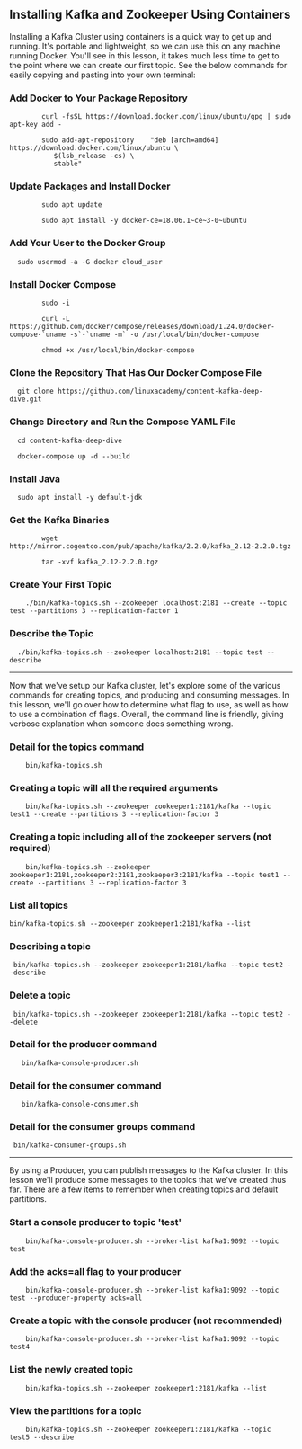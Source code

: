 ## Installing Kafka and Zookeeper Using Containers

Installing a Kafka Cluster using containers is a quick way to get up and running. It's portable and lightweight, so we can use this on any machine running Docker. You'll see in this lesson, it takes much less time to get to the point where we can create our first topic. See the below commands for easily copying and pasting into your own terminal:


### Add Docker to Your Package Repository


			curl -fsSL https://download.docker.com/linux/ubuntu/gpg | sudo apt-key add -

			sudo add-apt-repository    "deb [arch=amd64] https://download.docker.com/linux/ubuntu \
			   $(lsb_release -cs) \
			   stable"

### Update Packages and Install Docker


			sudo apt update

			sudo apt install -y docker-ce=18.06.1~ce~3-0~ubuntu



### Add Your User to the Docker Group

      sudo usermod -a -G docker cloud_user
      
      
### Install Docker Compose

			sudo -i

			curl -L https://github.com/docker/compose/releases/download/1.24.0/docker-compose-`uname -s`-`uname -m` -o /usr/local/bin/docker-compose

			chmod +x /usr/local/bin/docker-compose



### Clone the Repository That Has Our Docker Compose File


      git clone https://github.com/linuxacademy/content-kafka-deep-dive.git


### Change Directory and Run the Compose YAML File


      cd content-kafka-deep-dive

      docker-compose up -d --build

### Install Java


      sudo apt install -y default-jdk


### Get the Kafka Binaries


			wget http://mirror.cogentco.com/pub/apache/kafka/2.2.0/kafka_2.12-2.2.0.tgz

			tar -xvf kafka_2.12-2.2.0.tgz



### Create Your First Topic

        ./bin/kafka-topics.sh --zookeeper localhost:2181 --create --topic test --partitions 3 --replication-factor 1


###  Describe the Topic

      ./bin/kafka-topics.sh --zookeeper localhost:2181 --topic test --describe


-------------------------------------------------


Now that we've setup our Kafka cluster, let's explore some of the various commands for creating topics, and producing and consuming messages. In this lesson, we'll go over how to determine what flag to use, as well as how to use a combination of flags. Overall, the command line is friendly, giving verbose explanation when someone does something wrong.

### Detail for the topics command

        bin/kafka-topics.sh

### Creating a topic will all the required arguments

        bin/kafka-topics.sh --zookeeper zookeeper1:2181/kafka --topic test1 --create --partitions 3 --replication-factor 3

### Creating a topic including all of the zookeeper servers (not required)

        bin/kafka-topics.sh --zookeeper zookeeper1:2181,zookeeper2:2181,zookeeper3:2181/kafka --topic test1 --create --partitions 3 --replication-factor 3

### List all topics

    bin/kafka-topics.sh --zookeeper zookeeper1:2181/kafka --list

### Describing a topic

     bin/kafka-topics.sh --zookeeper zookeeper1:2181/kafka --topic test2 --describe

### Delete a topic

     bin/kafka-topics.sh --zookeeper zookeeper1:2181/kafka --topic test2 --delete

### Detail for the producer command

       bin/kafka-console-producer.sh

### Detail for the consumer command

       bin/kafka-console-consumer.sh

### Detail for the consumer groups command

     bin/kafka-consumer-groups.sh



   ------------------
   
   
By using a Producer, you can publish messages to the Kafka cluster. In this lesson we'll produce some messages to the topics that we've created thus far. There are a few items to remember when creating topics and default partitions.

### Start a console producer to topic 'test'

		bin/kafka-console-producer.sh --broker-list kafka1:9092 --topic test

### Add the acks=all flag to your producer

		bin/kafka-console-producer.sh --broker-list kafka1:9092 --topic test --producer-property acks=all

### Create a topic with the console producer (not recommended)

		bin/kafka-console-producer.sh --broker-list kafka1:9092 --topic test4

### List the newly created topic

		bin/kafka-topics.sh --zookeeper zookeeper1:2181/kafka --list

### View the partitions for a topic

		bin/kafka-topics.sh --zookeeper zookeeper1:2181/kafka --topic test5 --describe


   
